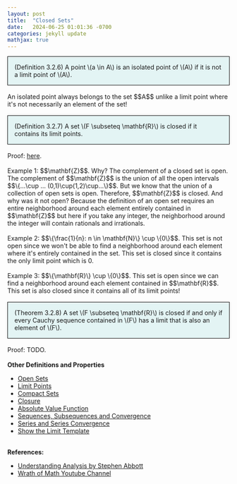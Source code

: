 ```yaml
---
layout: post
title:  "Closed Sets"
date:   2024-06-25 01:01:36 -0700
categories: jekyll update
mathjax: true
---
```

<div style="background-color: #E3F4F4; padding: 15px 15px 15px 15px; border:1px solid black;">
  (Definition 3.2.6) A point \(a \in A\) is an isolated point of \(A\) if it is not a limit point of \(A\).
</div>
<br>
An isolated point always belongs to the set $$A$$ unlike a limit point where it's not necessarily an element of the set!
<br>
<br>
<!------------------------------------------------------------------------------------>
<div style="background-color: #E3F4F4; padding: 15px 15px 15px 15px; border:1px solid black;">
  (Definition 3.2.7) A set \(F \subseteq \mathbf{R}\) is closed if it contains its limit points.
</div>
<br>
Proof: <a href="https://strncat.github.io/jekyll/update/2024/06/26/analysis-sets-closed-contains-limit-points.html">here</a>.
<br>
<br>
Example 1: $$\mathbf{Z}$$. Why? The complement of a closed set is open. The complement of $$\mathbf{Z}$$ is the union of all the open intervals $$\{...\cup ... (0,1)\cup(1,2)\cup...\}$$. But we know that the union of a collection of open sets is open. Therefore, $$\mathbf{Z}$$ is closed. And why was it not open? Because the definition of an open set requires an entire neighborhood around each element entirely contained in $$\mathbf{Z}$$ but here if you take any integer, the neighborhood around the integer will contain rationals and irrationals. 
<br>
<br>
Example 2: $$\{\frac{1}{n}: n \in \mathbf{N}\} \cup \{0\}$$. This set is not open since we won't be able to find a neighborhood around each element where it's entirely contained in the set. This set is closed since it contains the only limit point which is 0.
<br>
<br>
Example 3: $$\{\mathbf{R}\} \cup \{0\}$$. This set is open since we can find a neighborhood around each element contained in $$\mathbf{R}$$. This set is also closed since it contains all of its limit points!
<br>
<br>
<!------------------------------------------------------------------------------------>
<div style="background-color: #E3F4F4; padding: 15px 15px 15px 15px; border:1px solid black;">
  (Theorem 3.2.8) A set \(F \subseteq \mathbf{R}\) is closed if and only if every Cauchy sequence contained in \(F\) has a limit that is also an element of \(F\).
</div>
<br>
Proof: TODO.
<br>
<br>
<!------------------------------------------------------------------------------------>
<b>Other Definitions and Properties</b>
<ul>
<li><a href="https://strncat.github.io/jekyll/update/2024/06/22/analysis-sets-open.html">Open Sets</a></li>
<li><a href="https://strncat.github.io/jekyll/update/2024/06/24/analysis-sets-limit-points.html">Limit Points</a></li>
<li><a href="https://strncat.github.io/jekyll/update/2024/07/01/analysis-sets-compact.html">Compact Sets</a></li>
<li><a href="https://strncat.github.io/jekyll/update/2024/06/28/analysis-sets-closure.html">Closure</a></li>
<li><a href="https://strncat.github.io/jekyll/update/2024/05/26/analysis-absolute-value-properties.html">Absolute Value Function</a></li>
<li><a href="https://strncat.github.io/jekyll/update/2024/05/21/analysis-seq-definitions.html">Sequences, Subsequences and Convergence</a></li>
<li><a href="https://strncat.github.io/jekyll/update/2024/06/10/analysis-series-definitions.html">Series and Series Convergence</a></li>
<li><a href="https://strncat.github.io/jekyll/update/2024/05/12/analysis-seq-limit-template.html">Show the Limit Template</a></li>
</ul>
<br>
<!------------------------------------------------------------------------------------>
<b>References:</b>
<ul>
<li><a href="https://www.amazon.com/Understanding-Analysis-Undergraduate-Texts-Mathematics/dp/1493927116">Understanding Analysis by Stephen Abbott</a></li>
<li><a href="https://www.youtube.com/watch?v=0_mottmadEU">Wrath of Math Youtube Channel</a></li>
</ul>